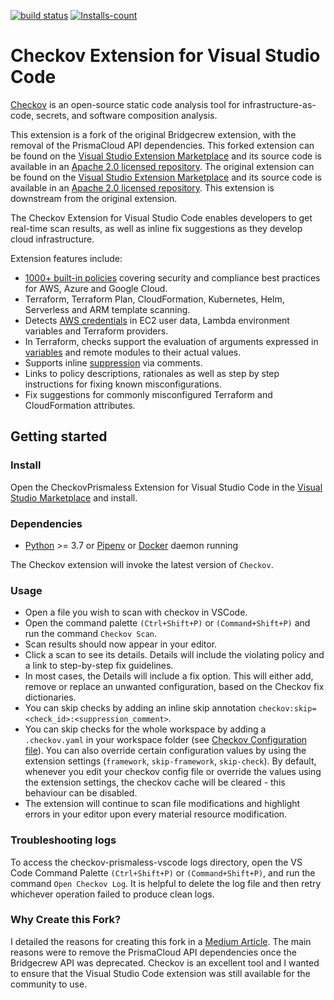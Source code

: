 [![build status](https://github.com/XargsUK/checkov-prismaless-vscode/workflows/build/badge.svg)](https://github.com/XargsUK/checkov-prismaless-vscode/actions?query=workflow%3Abuild)
[![Installs-count](https://vsmarketplacebadges.dev/installs-short/XargsUK.checkov-prismaless.png)](https://marketplace.visualstudio.com/items?itemName=XargsUK.checkov-prismaless)

# Checkov Extension for Visual Studio Code

[Checkov](https://github.com/bridgecrewio/checkov) is an open-source static code analysis tool for infrastructure-as-code, secrets, and software composition analysis.

This extension is a fork of the original Bridgecrew extension, with the removal of the PrismaCloud API dependencies. This forked extension can be found on the [Visual Studio Extension Marketplace](https://marketplace.visualstudio.com/items?itemName=XargsUK.checkov-prismaless) and its source code is available in an [Apache 2.0 licensed repository](https://github.com/XargsUK/checkov-prismaless-vscode).  The original extension can be found on the [Visual Studio Extension Marketplace](https://marketplace.visualstudio.com/items?itemName=Bridgecrew.checkov) and its source code is available in an [Apache 2.0 licensed repository](https://github.com/bridgecrewio/checkov-vscode). This extension is downstream from the original extension.

The Checkov Extension for Visual Studio Code enables developers to get real-time scan results, as well as inline fix suggestions as they develop cloud infrastructure.

Extension features include:

* [1000+ built-in policies](https://github.com/bridgecrewio/checkov/blob/master/docs/5.Policy%20Index/all.md) covering security and compliance best practices for AWS, Azure and Google Cloud.
* Terraform, Terraform Plan, CloudFormation, Kubernetes, Helm, Serverless and ARM template scanning.
* Detects [AWS credentials](https://github.com/bridgecrewio/checkov/blob/master/docs/2.Basics/Scanning%20Credentials%20and%20Secrets.md) in EC2 user data, Lambda environment variables and Terraform providers.
* In Terraform, checks support the evaluation of arguments expressed in [variables](https://github.com/bridgecrewio/checkov/blob/master/docs/2.Basics/Handling%20Variables.md) and remote modules to their actual values.
* Supports inline [suppression](https://github.com/bridgecrewio/checkov/blob/master/docs/2.Basics/Suppressing%20and%20Skipping%20Policies.md) via comments.
* Links to policy descriptions, rationales as well as step by step instructions for fixing known misconfigurations.
* Fix suggestions for commonly misconfigured Terraform and CloudFormation attributes.

## Getting started

### Install

Open the CheckovPrismaless Extension for Visual Studio Code in the [Visual Studio Marketplace](https://marketplace.visualstudio.com/items?itemName=XargsUK.checkov-prismaless) and install.

### Dependencies

* [Python](https://www.python.org/downloads/) >= 3.7 or [Pipenv](https://docs.pipenv.org/) or [Docker](https://www.docker.com/products/docker-desktop) daemon running

The Checkov extension will invoke the latest version of ```Checkov```.

### Usage

* Open a file you wish to scan with checkov in VSCode.
* Open the command palette `(Ctrl+Shift+P)` or `(Command+Shift+P)` and run the command `Checkov Scan`.
* Scan results should now appear in your editor.
* Click a scan to see its details. Details will include the violating policy and a link to step-by-step fix guidelines.
* In most cases, the Details will include a fix option. This will either add, remove or replace an unwanted configuration, based on the Checkov fix dictionaries.
* You can skip checks by adding an inline skip annotation ```checkov:skip=<check_id>:<suppression_comment>```.
* You can skip checks for the whole workspace by adding a `.checkov.yaml` in your workspace folder (see [Checkov Configuration file](https://github.com/bridgecrewio/checkov?tab=readme-ov-file#configuration-using-a-config-file)). You can also override certain configuration values by using the extension settings (`framework`, `skip-framework`, `skip-check`). By default, whenever you edit your checkov config file or override the values using the extension settings, the checkov cache will be cleared - this behaviour can be disabled.
* The extension will continue to scan file modifications and highlight errors in your editor upon every material resource modification.

### Troubleshooting logs

To access the checkov-prismaless-vscode logs directory, open the VS Code Command Palette `(Ctrl+Shift+P)` or `(Command+Shift+P)`, and run the command `Open Checkov Log`. It is helpful to delete the log file and then retry whichever operation failed to produce clean logs.

### Why Create this Fork?

I detailed the reasons for creating this fork in a [Medium Article](https://medium.com/aws-in-plain-english/checkov-de-prismafying-the-vscode-extension-for-local-security-scans-c33aa35f5b35). The main reasons were to remove the PrismaCloud API dependencies once the Bridgecrew API was deprecated. Checkov is an excellent tool and I wanted to ensure that the Visual Studio Code extension was still available for the community to use.
